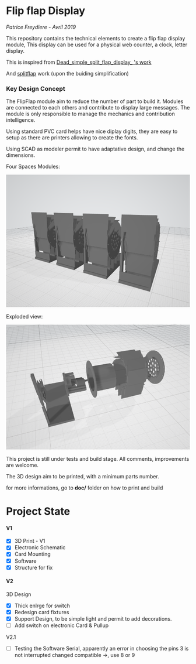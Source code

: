 # Flip flap Display

*Patrice Freydiere - Avril 2019*



This repository contains the technical elements to create a flip flap display module, This display can be used for a physical web counter, a clock, letter display.

This is inspired from  [Dead_simple_split_flap_display_ 's work](https://www.thingiverse.com/thing:2369832)

And [splitflap](https://github.com/scottbez1/splitflap) work (upon the buiding simplification)



### Key Design Concept

The FlipFlap module aim to reduce the number of part to build it. Modules are connected to each others and contribute to display large messages. The module is only responsible to manage the mechanics and contribution intelligence.

Using standard PVC card helps have nice diplay digits, they are easy to setup as there are printers allowing to create the fonts.

Using SCAD as modeler permit to have adaptative design, and change the dimensions.

Four Spaces Modules:

![](doc/modules_separated.png) 

Exploded view:

![](doc/parts_images/exploded_view.png)





This project is still under tests and build stage. All comments, improvements are welcome.

The 3D design aim to be printed, with a minimum parts number. 

for more informations, go to **doc/** folder on how to print and build



# Project State



#### V1

- [x] 3D Print - V1 
- [x] Electronic Schematic
- [x] Card Mounting
- [x] Software
- [x] Structure for fix

#### V2

3D Design

- [x] Thick enlrge for switch
- [x] Redesign card fixtures
- [x] Support Design, to be simple light and permit to add decorations.
- [ ] Add switch on electronic Card & Pullup

V2.1

- [ ] Testing the Software Serial, apparently an error in choosing the pins 3 is not interrupted changed compatible ->, use 8 or 9